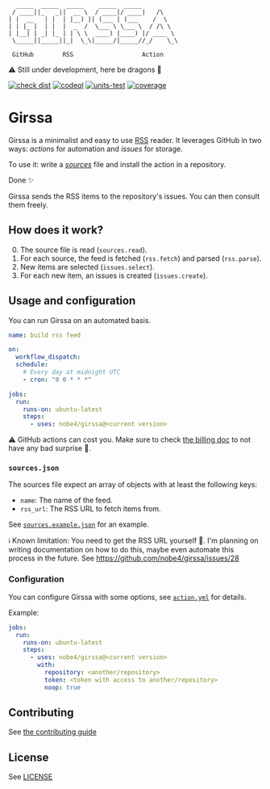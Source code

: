 ```
  _____  _____  _____    _____  _____
 / ____||_   _||  __ \  / ____|/ ____|   /\
| |  __   | |  | |__) || (___ | (___    /  \
| | |_ |  | |  |  _  /  \___ \ \___ \  / /\ \
| |__| | _| |_ | | \ \  ____) |____) |/ ____ \
 \_____||_____||_|  \_\|_____/|_____//_/    \_\

 GitHub        RSS                   Action
```

:warning: Still under development, here be dragons :dragon:

[![check dist](https://github.com/nobe4/girssa/actions/workflows/check-dist.yml/badge.svg)](https://github.com/nobe4/girssa/actions/workflows/check-dist.yml)
[![codeql](https://github.com/nobe4/girssa/actions/workflows/codeql-analysis.yml/badge.svg)](https://github.com/nobe4/girssa/actions/workflows/codeql-analysis.yml)
[![units-test](https://github.com/nobe4/girssa/actions/workflows/test.yml/badge.svg)](https://github.com/nobe4/girssa/actions/workflows/test.yml)
[![coverage](https://github.com/nobe4/girssa/actions/workflows/coverage.yml/badge.svg)](https://github.com/nobe4/girssa/actions/workflows/coverage.yml)

# Girssa

Girssa is a minimalist and easy to use [RSS](https://en.wikipedia.org/wiki/RSS) reader.
It leverages GitHub in two ways: _actions_ for automation and _issues_ for storage.

To use it: write a [_sources_](./sources.example.json) file and install the action in a repository.

Done :sparkles:

Girssa sends the RSS items to the repository's issues. You can then consult them freely.

## How does it work?

0. The source file is read (`sources.read`).
1. For each source, the feed is fetched (`rss.fetch`) and parsed (`rss.parse`).
2. New items are selected (`issues.select`).
3. For each new item, an issues is created (`issues.create`).

## Usage and configuration

You can run Girssa on an automated basis.

```yaml
name: build rss feed

on:
  workflow_dispatch:
  schedule:
    # Every day at midnight UTC
    - cron: "0 0 * * *"

jobs:
  run:
    runs-on: ubuntu-latest
    steps:
      - uses: nobe4/girssa@<current version>
```

:warning: GitHub actions can cost you. Make sure to check [the billing doc](https://docs.github.com/en/actions/learn-github-actions/usage-limits-billing-and-administration) to not have any bad surprise :money_with_wings:.

### `sources.json`

The sources file expect an array of objects with at least the following keys:

- `name`: The name of the feed.
- `rss_url`: The RSS URL to fetch items from.

See [`sources.example.json`](./sources.example.json) for an example.

:information_source: Known limitation: You need to get the RSS URL yourself :grimacing:.
I'm planning on writing documentation on how to do this, maybe even automate this process in the future.
See https://github.com/nobe4/girssa/issues/28

### Configuration

You can configure Girssa with some options, see [`action.yml`](./action.yml) for details.

Example:

```yaml
jobs:
  run:
    runs-on: ubuntu-latest
    steps:
      - uses: nobe4/girssa@<current version>
        with:
          repository: <another/repository>
          token: <token with access to another/repository>
          noop: true
```

## Contributing

See [the contributing guide](./CONTRIBUTING.md)

## License

See [LICENSE](./LICENSE)
